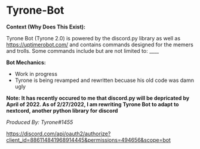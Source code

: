 # Tyrone-Bot

**Context (Why Does This Exist):**

Tyrone Bot (Tyrone 2.0) is powered by the discord.py library as well as https://uptimerobot.com/ and contains commands designed for the memers and trolls. Some commands include but are not limited to: ____

**Bot Mechanics:**

- Work in progress
- Tyrone is being revamped and rewritten becuase his old code was damn ugly

**Note: It has recently occured to me that discord.py will be depricated by April of 2022. As of 2/27/2022, I am rewriting Tyrone Bot to adapt to nextcord, another python library for discord** 

*Produced By: Tyrone#1455*

https://discord.com/api/oauth2/authorize?client_id=886114841968914445&permissions=494656&scope=bot

